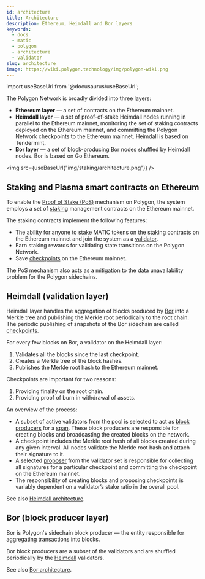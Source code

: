 ```yaml
---
id: architecture
title: Architecture
description: Ethereum, Heimdall and Bor layers
keywords:
  - docs
  - matic
  - polygon
  - architecture
  - validator
slug: architecture
image: https://wiki.polygon.technology/img/polygon-wiki.png
---
```

import useBaseUrl from '@docusaurus/useBaseUrl';

The Polygon Network is broadly divided into three layers:

* **Ethereum layer** — a set of contracts on the Ethereum mainnet.
* **Heimdall layer** — a set of proof-of-stake Heimdall nodes running in parallel to the Ethereum mainnet, monitoring the set of staking contracts deployed on the Ethereum mainnet, and committing the Polygon Network checkpoints to the Ethereum mainnet. Heimdall is based on Tendermint.
* **Bor layer** — a set of block-producing Bor nodes shuffled by Heimdall nodes. Bor is based on Go Ethereum.

<img src={useBaseUrl("img/staking/architecture.png")} />

## Staking and Plasma smart contracts on Ethereum

To enable the [Proof of Stake (PoS)](/docs/home/polygon-basics/what-is-proof-of-stake) mechanism on Polygon, the system employs a set of [staking](/docs/maintain/glossary.md#staking) management contracts on the Ethereum mainnet.

The staking contracts implement the following features:

* The ability for anyone to stake MATIC tokens on the staking contracts on the Ethereum mainnet and join the system as a [validator](/docs/maintain/glossary.md#validator).
* Earn staking rewards for validating state transitions on the Polygon Network.
* Save [checkpoints](/docs/maintain/glossary.md#checkpoint-transaction) on the Ethereum mainnet.

The PoS mechanism also acts as a mitigation to the data unavailability problem for the Polygon sidechains.

## Heimdall (validation layer)

Heimdall layer handles the aggregation of blocks produced by [Bor](/docs/maintain/glossary.md#bor) into a Merkle tree and publishing the Merkle root periodically to the root chain. The periodic publishing of snapshots of the Bor sidechain are called [checkpoints](/docs/maintain/glossary.md#checkpoint-transaction).

For every few blocks on Bor, a validator on the Heimdall layer:

1. Validates all the blocks since the last checkpoint.
2. Creates a Merkle tree of the block hashes.
3. Publishes the Merkle root hash to the Ethereum mainnet.

Checkpoints are important for two reasons:

1. Providing finality on the root chain.
2. Providing proof of burn in withdrawal of assets.

An overview of the process:

* A subset of active validators from the pool is selected to act as [block producers](/docs/maintain/glossary.md#block-producer) for a [span](/docs/maintain/glossary.md#span). These block producers are responsible for creating blocks and broadcasting the created blocks on the network.
* A checkpoint includes the Merkle root hash of all blocks created during any given interval. All nodes validate the Merkle root hash and attach their signature to it.
* A selected [proposer](/docs/maintain/glossary.md#proposer) from the validator set is responsible for collecting all signatures for a particular checkpoint and committing the checkpoint on the Ethereum mainnet.
* The responsibility of creating blocks and proposing checkpoints is variably dependent on a validator’s stake ratio in the overall pool.

See also [Heimdall architecture](/docs/pos/heimdall/overview).

## Bor (block producer layer)

Bor is Polygon's sidechain block producer — the entity responsible for aggregating transactions into blocks.

Bor block producers are a subset of the validators and are shuffled periodically by the [Heimdall](/docs/maintain/glossary.md#heimdall) validators.

See also [Bor architecture](/docs/pos/bor/overview).

